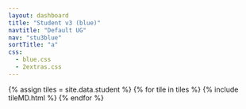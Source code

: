 ```yaml
---
layout: dashboard
title: "Student v3 (blue)"
navtitle: "Default UG"
nav: "stu3blue"
sortTitle: "a"
css:
  - blue.css
  - 2extras.css
---
```


{% assign tiles = site.data.student  %}
{% for tile in tiles %}
  {% include tileMD.html %}
{% endfor %}
